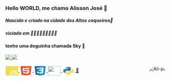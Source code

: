 ### Hello WORLD, me chamo Alisson José 👋




##### Nascido e criado na cidade dos Altos coqueiros🌴
##### viciado em 🍔🍕🍟🌭🥨🥓🥩🍗🍖
#### tenho uma doguinha chamada Sky 🐶


<div>
  <a href="https://github.com/AlissonJoses">
  <img height="180em" src="https://github-readme-stats.vercel.app/api?username=AlissonJose&show_icons=true&theme=city_lights&include_all_commits=true&count_private=true"/>
  <img height="180em" src="https://github-readme-stats.vercel.app/api/top-langs/?username=AlissonJose&layout=compact&langs_count=7&theme=prussian"/>
</div>
  <div style="display: inline_block"><br>
  <img align="center" alt="Ali-Js" height="30" width="40" src="https://raw.githubusercontent.com/devicons/devicon/master/icons/javascript/javascript-plain.svg">
   <img align="center" alt="Ali-HTML" height="30" width="40" src="https://raw.githubusercontent.com/devicons/devicon/master/icons/html5/html5-original.svg">
  <img align="center" alt="Ali-CSS" height="30" width="40" src="https://raw.githubusercontent.com/devicons/devicon/master/icons/css3/css3-original.svg">
    <img align="center" height="30" width="40" src="https://icongr.am/devicon/react-original.svg?size=128&color=703365">
  <img align="center" alt="Ali-Python" height="30" width="40" src="https://raw.githubusercontent.com/devicons/devicon/master/icons/python/python-original.svg">
  <img align="right" alt="Ali-pic" height="150" style="border-radius:50px;"src="https://dbkpop.com/wp-content/uploads/2022/05/bts_proof_teaser_proof_ver_all_group.jpg">
    💜
</div>
